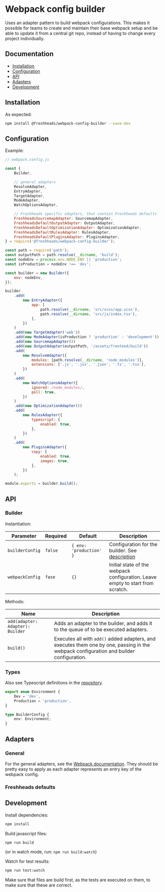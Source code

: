 # Webpack config builder

Uses an adapter pattern to build webpack configurations. This makes it possible for teams to create and maintain their base webpack setup and be able to update it from a central git repo, instead of having to change every project individually.

## Documentation

-   [Installation](#installation)
-   [Configuration](#configuration)
-   [API](#api)
-   [Adapters](#adapters)
-   [Development](#development)

## Installation

As expected:

```bash
npm install @freshheads/webpack-config-builder --save-dev
```

## Configuration

Example:

```javascript
// webpack.config.js

const {
    Builder,

    // general adapters
    ResolveAdapter,
    EntryAdapter,
    TargetAdapter,
    ModeAdapter,
    WatchOptionsAdapter,

    // Freshheads specific adapters, that contain Freshheads defaults
    FreshheadsSourcemapAdapter: SourcemapAdapter,
    FreshheadsDefaultOutputAdapter: OutputAdapter,
    FreshheadsDefaultOptimizationAdapter: OptimizationAdapter,
    FreshheadsDefaultRulesAdapter: RulesAdapter,
    FreshheadsDefaultPluginsAdapter: PluginsAdapter,
} = require('@freshheads/webpack-config-builder');

const path = require('path');
const outputPath = path.resolve(__dirname, 'build');
const nodeEnv = process.env.NODE_ENV || 'production';
const isProduction = nodeEnv !== 'dev';

const builder = new Builder({
    env: nodeEnv,
});

builder
    .add(
        new EntryAdapter({
            app: [
                path.resolve(__dirname, 'src/scss/app.scss'),
                path.resolve(__dirname, 'src/js/index.tsx'),
            ],
        })
    )
    .add(new TargetAdapter('web'))
    .add(new ModeAdapter(isProduction ? 'production' : 'development'))
    .add(new SourcemapAdapter())
    .add(new OutputAdapter(outputPath, '/assets/frontend/build'))
    .add(
        new ResolveAdapter({
            modules: [path.resolve(__dirname, 'node_modules')],
            extensions: ['.js', '.jsx', '.json', '.ts', '.tsx'],
        })
    )
    .add(
        new WatchOptionsAdapter({
            ignored: /node_modules/,
            poll: true,
        })
    )
    .add(new OptimizationAdapter())
    .add(
        new RulesAdapter({
            typescript: {
                enabled: true,
            },
        })
    )
    .add(
        new PluginsAdapter({
            copy: {
                enabled: true,
                images: true,
            },
        })
    );

module.exports = builder.build();
```

## API

### Builder

Instantiation:

| Parameter       | Required | Default                 | Description                                                                    |
| --------------- | -------- | ----------------------- | ------------------------------------------------------------------------------ |
| `builderConfig` | `false`  | `{ env: 'production' }` | Configuration for the builder. See [description](#types)                       |
| `webpackConfig` | `fase`   | `{}`                    | Initial state of the webpack configuration. Leave empty to start from scratch. |

Methods:

| Name                             | Description                                                                                                                             |
| -------------------------------- | --------------------------------------------------------------------------------------------------------------------------------------- |
| `add(adapter: Adapter): Builder` | Adds an adapter to the builder, and adds it to the queue of to be executed adapters.                                                    |
| `build()`                        | Executes all with `add()` added adapters, and executes them one by one, passing in the webpack configuration and builder configuration. |

### Types

Also see Typescript definitions in the [repository](https://github.com/freshheads/webpack-config-builder).

```typescript
export enum Environment {
    Dev = 'dev',
    Production = 'production',
}

type BuilderConfig {
    env: Environment;
}
```

## Adapters

### General

For the general adapters, see the [Webpack documentation](https://webpack.js.org/configuration). They should be pretty easy to apply as each adapter represents an entry key of the webpack config.

### Freshheads defaults

## Development

Install dependencies:

```bash
npm install
```

Build javascript files:

```bash
npm run build
```

(or in watch mode, run: `npm run build:watch`)

Watch for test results:

```bash
npm run test:watch
```

Make sure that files are build first, as the tests are executed on them, to make sure that these are correct.
